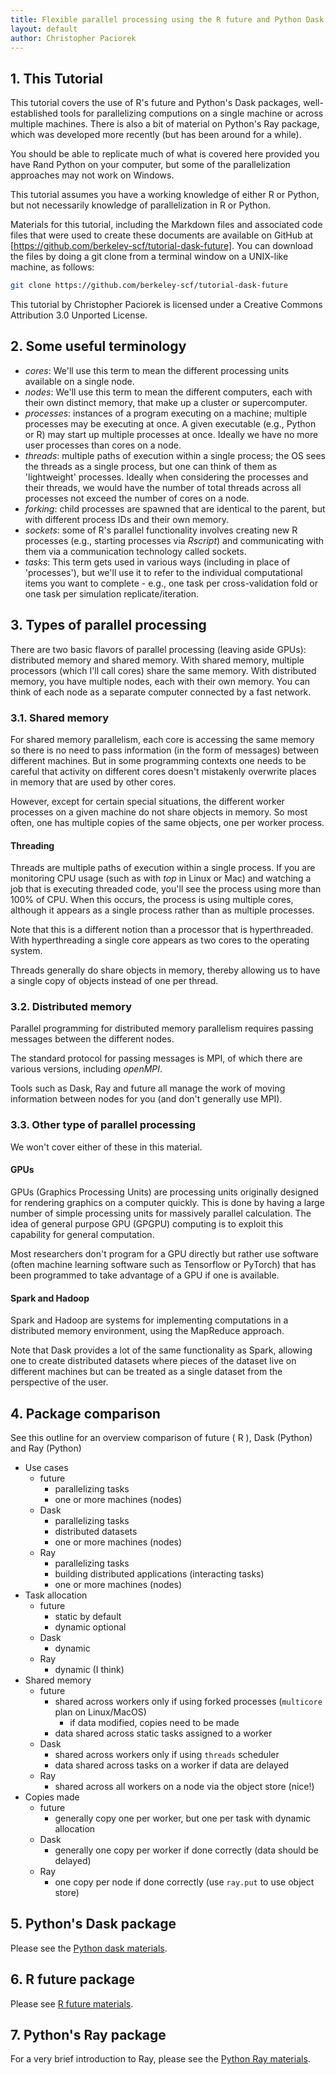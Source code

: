 ```yaml
---
title: Flexible parallel processing using the R future and Python Dask packages
layout: default
author: Christopher Paciorek
---
```


## 1. This Tutorial

This tutorial covers the use of R's future and Python's Dask packages, well-established tools for parallelizing computions on a single machine or across multiple machines. There is also a bit of material on Python's Ray package, which was developed more recently (but has been around for a while).

You should be able to replicate much of what is covered here provided you have Rand Python on your computer, but some of the parallelization approaches may not work on Windows.

This tutorial assumes you have a working knowledge of either R or Python, but not necessarily knowledge of parallelization in R or Python.

Materials for this tutorial, including the Markdown files and associated code files that were used to create these documents are available on GitHub at [https://github.com/berkeley-scf/tutorial-dask-future].  You can download the files by doing a git clone from a terminal window on a UNIX-like machine, as follows:

```bash
git clone https://github.com/berkeley-scf/tutorial-dask-future
```

This tutorial by Christopher Paciorek is licensed under a Creative Commons Attribution 3.0 Unported License.

## 2. Some useful terminology

  - *cores*: We'll use this term to mean the different processing
units available on a single node.
  - *nodes*: We'll use this term to mean the different computers,
each with their own distinct memory, that make up a cluster or supercomputer.
  - *processes*: instances of a program executing on a machine; multiple
processes may be executing at once. A given executable (e.g., Python or R) may start up multiple
processes at once. Ideally we have no more user processes than cores on
a node.
  - *threads*: multiple paths of execution within a single process;
the OS sees the threads as a single process, but one can think of
them as 'lightweight' processes. Ideally when considering the processes
and their threads, we would have the number of total threads across
all processes not exceed the number of cores on a node.
  - *forking*: child processes are spawned that are identical to
the parent, but with different process IDs and their own memory.
  - *sockets*: some of R's parallel functionality involves creating
new R processes (e.g., starting processes via *Rscript*) and
communicating with them via a communication technology called sockets.
  - *tasks*: This term gets used in various ways (including in place of 'processes'), but we'll use it to
refer to the individual computational items you want to complete - e.g.,
one task per cross-validation fold or one task per simulation replicate/iteration.

## 3. Types of parallel processing

There are two basic flavors of parallel processing (leaving aside
GPUs): distributed memory and shared memory. With shared memory, multiple
processors (which I'll call cores) share the same memory. With distributed
memory, you have multiple nodes, each with their own memory. You can
think of each node as a separate computer connected by a fast network. 


### 3.1. Shared memory

For shared memory parallelism, each core is accessing the same memory
so there is no need to pass information (in the form of messages)
between different machines. But in some programming contexts one needs
to be careful that activity on different cores doesn't mistakenly
overwrite places in memory that are used by other cores.

However, except for certain special situations, the different worker processes on a given machine do not share objects in memory. So most often, one has multiple copies of the same objects, one per worker process. 

#### Threading

Threads are multiple paths of execution within a single process. If you are monitoring CPU
usage (such as with *top* in Linux or Mac) and watching a job that is executing threaded code, you'll
see the process using more than 100% of CPU. When this occurs, the
process is using multiple cores, although it appears as a single process
rather than as multiple processes.

Note that this is a different notion than a processor that is hyperthreaded. With hyperthreading a single core appears as two cores to the operating system.

Threads generally do share objects in memory, thereby allowing us to have a single copy of objects instead of one per thread. 

### 3.2. Distributed memory

Parallel programming for distributed memory parallelism requires passing
messages between the different nodes. 

The standard protocol for passing messages is MPI, of which there are various versions, including *openMPI*.

Tools such as Dask, Ray and future all manage the work of moving information between nodes for you (and don't generally use MPI). 

### 3.3. Other type of parallel processing

We won't cover either of these in this material.

#### GPUs

GPUs (Graphics Processing Units) are processing units originally designed
for rendering graphics on a computer quickly. This is done by having
a large number of simple processing units for massively parallel calculation.
The idea of general purpose GPU (GPGPU) computing is to exploit this
capability for general computation. 

Most researchers don't program for a GPU directly but rather use software (often machine learning software such as Tensorflow or PyTorch) that has been programmed to take advantage of a GPU if one is available.

#### Spark and Hadoop

Spark and Hadoop are systems for implementing computations in a distributed
memory environment, using the MapReduce approach.

Note that Dask provides a lot of the same functionality as Spark, allowing one to create distributed datasets where pieces of the dataset live on different machines but can be treated as a single dataset from the perspective of the user.

## 4. Package comparison

See this outline for an overview comparison of future ( R ), Dask (Python) and Ray (Python)

 - Use cases
    - future
        - parallelizing tasks
        - one or more machines (nodes)
    - Dask
        - parallelizing tasks
        - distributed datasets
        - one or more machines (nodes)
    - Ray
        - parallelizing tasks
        - building distributed applications (interacting tasks)
        - one or more machines (nodes)
 - Task allocation
    - future
        - static by default
        - dynamic optional
    - Dask
        - dynamic
    - Ray
        - dynamic (I think)
 - Shared memory
    - future
        - shared across workers only if using forked processes (`multicore` plan on Linux/MacOS)
             - if data modified, copies need to be made
        - data shared across static tasks assigned to a worker
    - Dask
        - shared across workers only if using `threads` scheduler
        - data shared across tasks on a worker if data are delayed
    - Ray
        - shared across all workers on a node via the object store (nice!)
 - Copies made
    - future
        - generally copy one per worker, but one per task with dynamic allocation
    - Dask
        - generally one copy per worker if done correctly (data should be delayed)
    - Ray
        - one copy per node if done correctly (use `ray.put` to use object store)


## 5. Python's Dask package

Please see the [Python dask materials](python-dask).

## 6. R future package

Please see [R future materials](R-future).

## 7. Python's Ray package

For a very brief introduction to Ray, please see the [Python Ray materials](python-ray).
